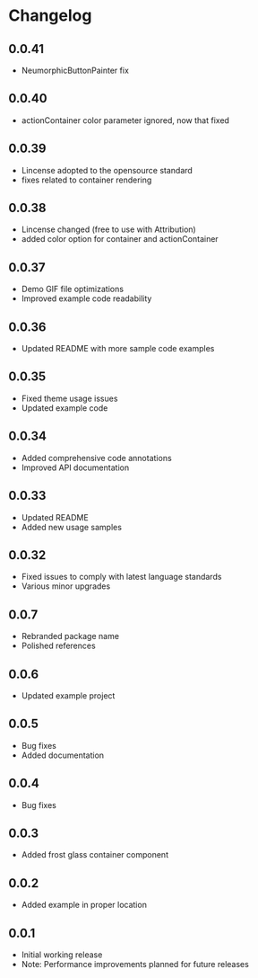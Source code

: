 # Changelog
## 0.0.41
- NeumorphicButtonPainter fix

## 0.0.40
- actionContainer color parameter ignored, now that fixed

## 0.0.39
- Lincense  adopted to the opensource standard
- fixes related to container rendering

## 0.0.38
- Lincense changed (free to use with Attribution)
- added color option for container and actionContainer

## 0.0.37
- Demo GIF file optimizations
- Improved example code readability

## 0.0.36
- Updated README with more sample code examples

## 0.0.35
- Fixed theme usage issues
- Updated example code

## 0.0.34
- Added comprehensive code annotations
- Improved API documentation

## 0.0.33
- Updated README
- Added new usage samples

## 0.0.32
- Fixed issues to comply with latest language standards
- Various minor upgrades

## 0.0.7
- Rebranded package name
- Polished references

## 0.0.6
- Updated example project

## 0.0.5
- Bug fixes
- Added documentation

## 0.0.4
- Bug fixes

## 0.0.3
- Added frost glass container component

## 0.0.2
- Added example in proper location

## 0.0.1
- Initial working release
- Note: Performance improvements planned for future releases